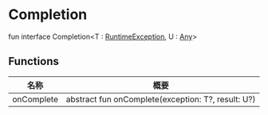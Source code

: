 # Completion

fun interface Completion&lt;T : [RuntimeException](https://developer.android.com/reference/kotlin/java/lang/RuntimeException.html), U : [Any](https://kotlinlang.org/api/latest/jvm/stdlib/kotlin/-any/index.html)&gt;

## Functions

| 名称       | 概要                                               |
| ---------- | -------------------------------------------------- |
| onComplete | abstract fun onComplete(exception: T?, result: U?) |
